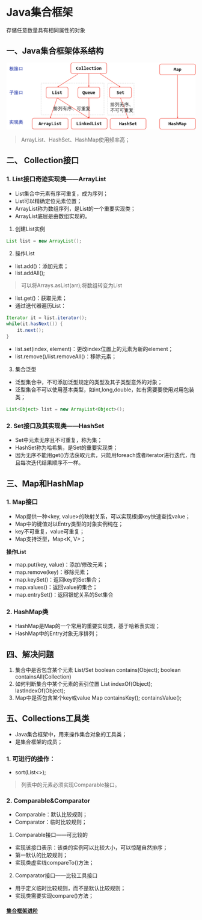 # Java集合框架
存储任意数量具有相同属性的对象
## 一、Java集合框架体系结构
![Alt text](./Collection-1.png)
> ArrayList、HashSet、HashMap使用频率高；

## 二、 Collection接口
### 1. List接口奇迹实现类——ArrayList
- List集合中元素有序可重复，成为序列；
- List可以精确定位元素位置；
- ArrayList称为数组序列，是List的一个重要实现类；
- ArrayList底层是由数组实现的。

1. 创建List实例
``` java
List list = new ArrayList();
```
2. 操作List
- list.add()：添加元素；
- list.addAll(); 
> 可以将Arrays.asList(arr);将数组转变为List

- list.get()：获取元素；
- 通过迭代器遍历List：
``` java
Iterator it = list.iterator();
while(it.hasNext()) {
	it.next();
}
```

- list.set(index, element)：更改index位置上的元素为新的element；
- list.remove()/list.removeAll()：移除元素；

3. 集合泛型
- 泛型集合中，不可添加泛型规定的类型及其子类型意外的对象；
- 泛型集合不可以使用基本类型，如int,long,double，如有需要要使用对用包装类；
``` java
List<Object> list = new ArrayList<Object>();
```

### 2. Set接口及其实现类——HashSet
- Set中元素无序且不可重复，称为集；
- HashSet称为哈希集，是Set的重要实现类；
- 因为无序不能用get()方法获取元素，只能用foreach或者iterator进行迭代，而且每次迭代结果顺序不一样。 

## 三、Map和HashMap
### 1. Map接口
- Map提供一种<key, value>的映射关系，可以实现根据key快速查找value；
- Map中的键值对以Entry类型的对象实例纯在；
- key不可重复，value可重复；
- Map支持泛型，Map<K, V>；

**操作List**
- map.put(key, value)：添加/修改元素；
- map.remove(key)：移除元素；
- map.keySet()：返回key的Set集合；
- map.values()：返回value的集合；
- map.entrySet()：返回银蛇关系的Set集合

### 2. HashMap类
- HashMap是Map的一个常用的重要实现类，基于哈希表实现；
- HashMap中的Entry对象无序排列；

## 四、解决问题
1. 集合中是否包含某个元素
List/Set  boolean contains(Object);
              boolean containsAll(Collection)
2. 如何判断集合中某个元素的索引位置
List indexOf(Object);
	   lastIndexOf(Object);
3. Map中是否包含某个key或value
Map containsKey();
	    containsValue();

## 五、Collections工具类
- Java集合框架中，用来操作集合对象的工具类；
- 是集合框架的成员；

### 1. 可进行的操作：
- sort(List<>);
> 列表中的元素必须实现Comparable接口。

### 2. Comparable&Comparator
- Comparable：默认比较规则；
- Comparator：临时比较规则；

1. Comparable接口——可比较的
- 实现该接口表示：该类的实例可以比较大小，可以惊醒自然排序；
- 第一默认的比较规则；
- 实现类虚实线compareTo()方法；

2. Comparator接口——比较工具接口
- 用于定义临时比较规则，而不是默认比较规则；
- 实现类需要实现compare()方法；

#### [集合框架进阶](http://blog.csdn.net/q547550831/article/details/49516199#)